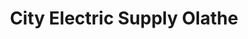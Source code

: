 ---
title: "City Electric Supply Olathe"
url: /olathe/city-electric-supply-olathe/
shop: electrical
---
